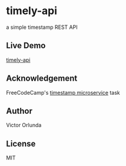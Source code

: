 # timely-api
a simple timestamp REST API 

## Live Demo
[timely-api](https://agile-hollows-52623.herokuapp.com/api)

## Acknowledgement

FreeCodeCamp's [timestamp microservice](https://www.freecodecamp.org/learn/apis-and-microservices/apis-and-microservices-projects/timestamp-microservice) task

## Author 

Victor Orlunda

## License
MIT
